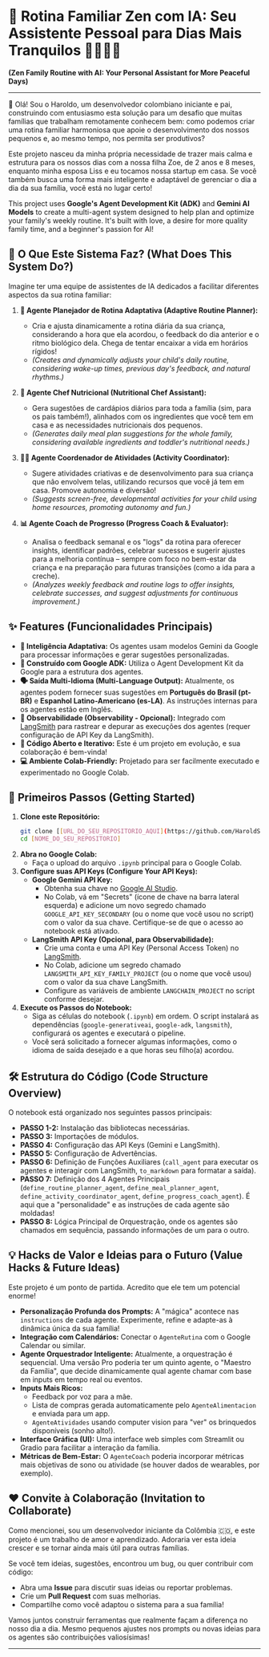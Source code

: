 # 🧸 Rotina Familiar Zen com IA: Seu Assistente Pessoal para Dias Mais Tranquilos 👨‍👩‍👧‍👦

**(Zen Family Routine with AI: Your Personal Assistant for More Peaceful Days)**

---

👋 Olá! Sou o Haroldo, um desenvolvedor colombiano iniciante e pai, construindo com entusiasmo esta solução para um desafio que muitas famílias que trabalham remotamente conhecem bem: como podemos criar uma rotina familiar harmoniosa que apoie o desenvolvimento dos nossos pequenos e, ao mesmo tempo, nos permita ser produtivos?

Este projeto nasceu da minha própria necessidade de trazer mais calma e estrutura para os nossos dias com a nossa filha Zoe, de 2 anos e 8 meses, enquanto minha esposa Liss e eu tocamos nossa startup em casa. Se você também busca uma forma mais inteligente e adaptável de gerenciar o dia a dia da sua família, você está no lugar certo!

This project uses **Google's Agent Development Kit (ADK)** and **Gemini AI Models** to create a multi-agent system designed to help plan and optimize your family's weekly routine. It's built with love, a desire for more quality family time, and a beginner's passion for AI!

## 🌟 O Que Este Sistema Faz? (What Does This System Do?)

Imagine ter uma equipe de assistentes de IA dedicados a facilitar diferentes aspectos da sua rotina familiar:

1.  **🤖 Agente Planejador de Rotina Adaptativa (Adaptive Routine Planner):**
    *   Cria e ajusta dinamicamente a rotina diária da sua criança, considerando a hora que ela acordou, o feedback do dia anterior e o ritmo biológico dela. Chega de tentar encaixar a vida em horários rígidos!
    *   *(Creates and dynamically adjusts your child's daily routine, considering wake-up times, previous day's feedback, and natural rhythms.)*

2.  **🥕 Agente Chef Nutricional (Nutritional Chef Assistant):**
    *   Gera sugestões de cardápios diários para toda a família (sim, para os pais também!), alinhados com os ingredientes que você tem em casa e as necessidades nutricionais dos pequenos.
    *   *(Generates daily meal plan suggestions for the whole family, considering available ingredients and toddler's nutritional needs.)*

3.  **🤸‍♀️ Agente Coordenador de Atividades (Activity Coordinator):**
    *   Sugere atividades criativas e de desenvolvimento para sua criança que não envolvem telas, utilizando recursos que você já tem em casa. Promove autonomia e diversão!
    *   *(Suggests screen-free, developmental activities for your child using home resources, promoting autonomy and fun.)*

4.  **📊 Agente Coach de Progresso (Progress Coach & Evaluator):**
    *   Analisa o feedback semanal e os "logs" da rotina para oferecer insights, identificar padrões, celebrar sucessos e sugerir ajustes para a melhoria contínua – sempre com foco no bem-estar da criança e na preparação para futuras transições (como a ida para a creche).
    *   *(Analyzes weekly feedback and routine logs to offer insights, celebrate successes, and suggest adjustments for continuous improvement.)*

## ✨ Features (Funcionalidades Principais)

*   **🧠 Inteligência Adaptativa:** Os agentes usam modelos Gemini da Google para processar informações e gerar sugestões personalizadas.
*   **🔧 Construído com Google ADK:** Utiliza o Agent Development Kit da Google para a estrutura dos agentes.
*   **🗣️ Saída Multi-Idioma (Multi-Language Output):** Atualmente, os agentes podem fornecer suas sugestões em **Português do Brasil (pt-BR)** e **Espanhol Latino-Americano (es-LA)**. As instruções internas para os agentes estão em Inglês.
*   **👀 Observabilidade (Observability - Opcional):** Integrado com [LangSmith](https://smith.langchain.com/) para rastrear e depurar as execuções dos agentes (requer configuração de API Key da LangSmith).
*   **📝 Código Aberto e Iterativo:** Este é um projeto em evolução, e sua colaboração é bem-vinda!
*   **💻 Ambiente Colab-Friendly:** Projetado para ser facilmente executado e experimentado no Google Colab.

## 🚀 Primeiros Passos (Getting Started)

1.  **Clone este Repositório:**
    ```bash
    git clone [[URL_DO_SEU_REPOSITORIO_AQUI](https://github.com/HaroldSthid/GeminiADKPracticeCOL.git)]
    cd [NOME_DO_SEU_REPOSITORIO]
    ```
2.  **Abra no Google Colab:**
    *   Faça o upload do arquivo `.ipynb` principal para o Google Colab.
3.  **Configure suas API Keys (Configure Your API Keys):**
    *   **Google Gemini API Key:**
        *   Obtenha sua chave no [Google AI Studio](https://aistudio.google.com/app/apikey).
        *   No Colab, vá em "Secrets" (ícone de chave na barra lateral esquerda) e adicione um novo segredo chamado `GOOGLE_API_KEY_SECONDARY` (ou o nome que você usou no script) com o valor da sua chave. Certifique-se de que o acesso ao notebook está ativado.
    *   **LangSmith API Key (Opcional, para Observabilidade):**
        *   Crie uma conta e uma API Key (Personal Access Token) no [LangSmith](https://smith.langchain.com/).
        *   No Colab, adicione um segredo chamado `LANGSMITH_API_KEY_FAMILY_PROJECT` (ou o nome que você usou) com o valor da sua chave LangSmith.
        *   Configure as variáveis de ambiente `LANGCHAIN_PROJECT` no script conforme desejar.
4.  **Execute os Passos do Notebook:**
    *   Siga as células do notebook (`.ipynb`) em ordem. O script instalará as dependências (`google-generativeai`, `google-adk`, `langsmith`), configurará os agentes e executará o pipeline.
    *   Você será solicitado a fornecer algumas informações, como o idioma de saída desejado e a que horas seu filho(a) acordou.

## 🛠️ Estrutura do Código (Code Structure Overview)

O notebook está organizado nos seguintes passos principais:

*   **PASSO 1-2:** Instalação das bibliotecas necessárias.
*   **PASSO 3:** Importações de módulos.
*   **PASSO 4:** Configuração das API Keys (Gemini e LangSmith).
*   **PASSO 5:** Configuração de Advertências.
*   **PASSO 6:** Definição de Funções Auxiliares (`call_agent` para executar os agentes e interagir com LangSmith, `to_markdown` para formatar a saída).
*   **PASSO 7:** Definição dos 4 Agentes Principais (`define_routine_planner_agent`, `define_meal_planner_agent`, `define_activity_coordinator_agent`, `define_progress_coach_agent`). É aqui que a "personalidade" e as instruções de cada agente são moldadas!
*   **PASSO 8:** Lógica Principal de Orquestração, onde os agentes são chamados em sequência, passando informações de um para o outro.

## 💡 Hacks de Valor e Ideias para o Futuro (Value Hacks & Future Ideas)

Este projeto é um ponto de partida. Acredito que ele tem um potencial enorme!

*   **Personalização Profunda dos Prompts:** A "mágica" acontece nas `instructions` de cada agente. Experimente, refine e adapte-as à dinâmica única da sua família!
*   **Integração com Calendários:** Conectar o `AgenteRutina` com o Google Calendar ou similar.
*   **Agente Orquestrador Inteligente:** Atualmente, a orquestração é sequencial. Uma versão Pro poderia ter um quinto agente, o "Maestro da Família", que decide dinamicamente qual agente chamar com base em inputs em tempo real ou eventos.
*   **Inputs Mais Ricos:**
    *   Feedback por voz para a mãe.
    *   Lista de compras gerada automaticamente pelo `AgenteAlimentacion` e enviada para um app.
    *   `AgenteAtividades` usando computer vision para "ver" os brinquedos disponíveis (sonho alto!).
*   **Interface Gráfica (UI):** Uma interface web simples com Streamlit ou Gradio para facilitar a interação da família.
*   **Métricas de Bem-Estar:** O `AgenteCoach` poderia incorporar métricas mais objetivas de sono ou atividade (se houver dados de wearables, por exemplo).

## ❤️ Convite à Colaboração (Invitation to Collaborate)

Como mencionei, sou um desenvolvedor iniciante da Colômbia 🇨🇴, e este projeto é um trabalho de amor e aprendizado. Adoraria ver esta ideia crescer e se tornar ainda mais útil para outras famílias.

Se você tem ideias, sugestões, encontrou um bug, ou quer contribuir com código:

*   Abra uma **Issue** para discutir suas ideias ou reportar problemas.
*   Crie um **Pull Request** com suas melhorias.
*   Compartilhe como você adaptou o sistema para a sua família!

Vamos juntos construir ferramentas que realmente façam a diferença no nosso dia a dia. Mesmo pequenos ajustes nos prompts ou novas ideias para os agentes são contribuições valiosísimas!

---
